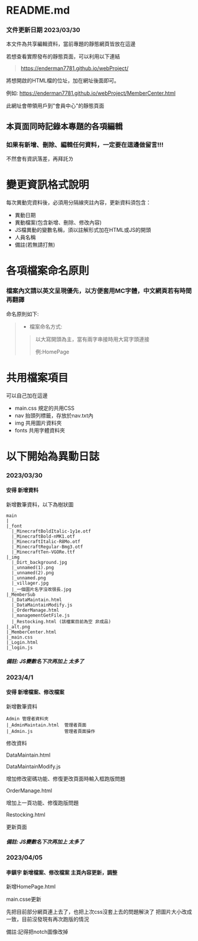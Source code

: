# README.md
### 文件更新日期 2023/03/30

本文件為共享編輯資料，當前專題的靜態網頁皆放在這邊

若想查看實際發布的靜態頁面，可以利用以下連結

> 
>https://enderman7781.github.io/webProject/
> 

將想開啟的HTML檔的位址，加在網址後面即可。

例如: https://enderman7781.github.io/webProject/MemberCenter.html

此網址會帶領用戶到"會員中心"的靜態頁面


## 本頁面同時記錄本專題的各項編輯
### 如果有新增、刪除、編輯任何資料，一定要在這邊做留言!!!
不然會有資訊落差，再拜託ㄌ


# 變更資訊格式說明

每次異動完資料後，必須用分隔線夾註內容，更新資料須包含：

* 異動日期
* 異動檔案(包含新增、刪除、修改內容)
* JS檔異動的變數名稱，須以註解形式加在HTML或JS的開頭
* 人員名稱
* 備註(若無請打無)

# 各項檔案命名原則
### 檔案內文請以英文呈現優先，以方便套用MC字體，中文網頁若有時間再翻譯
命名原則如下:

> * 檔案命名方式:
>>以大寫開頭為主，當有兩字串接時用大寫字頭連接
>>
>>例:HomePage

# 共用檔案項目
可以自己加在這邊
* main.css  規定的共用CSS
* nav       抬頭列標籤，存放於nav.txt內
* img 共用圖片資料夾
* fonts 共用字體資料夾


# 以下開始為異動日誌
### 2023/03/30
#### 安得 新增資料
新增數筆資料，以下為樹狀圖
```
main
|
|_font
  |_MinecraftBoldItalic-1y1e.otf
  |_MinecraftBold-nMK1.otf
  |_MinecraftItalic-R8Mo.otf
  |_MinecraftRegular-Bmg3.otf
  |_MinecraftTen-VGORe.ttf
|_img
  |_Dirt_background.jpg
  |_unnamed(1).png
  |_unnamed(2).png
  |_unnamed.png
  |_villager.jpg
  |_一個圖片名字沒改很長.jpg
|_MemberSub
  |_DataMaintain.html
  |_DataMaintainModify.js
  |_OrderManage.html
  |_managementGetFile.js
  |_Restocking.html (該檔案目前為空 非成品)
|_alt.png
|_MemberCenter.html
|_main.css
|_Login.html
|_login.js
```
##### 備註: JS變數名下次再加上 太多了



### 2023/4/1
#### 安得 新增檔案、修改檔案
新增數筆資料
```
Admin 管理者資料夾
|_AdminMaintain.html  管理者頁面 
|_Admin.js            管理者頁面操作
```

修改資料

DataMaintain.html

DataMaintainModify.js

增加修改密碼功能、修復更改頁面時輸入框跑版問題

OrderManage.html

增加上一頁功能、修復跑版問題


Restocking.html

更新頁面


##### 備註: JS變數名下次再加上 太多了

### 2023/04/05
#### 李鎮宇 新增檔案、修改檔案 主頁內容更新，調整

新增HomePage.html

main.csse更新

先把目前部分網頁連上去了，也把上次css沒套上去的問題解決了
把圖片大小改成一致，目前沒發現有再次跑版的情況

備註:記得把notch圖像改掉
